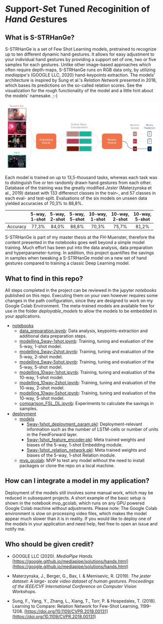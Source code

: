 # *S*upport-*S*et *T*uned *R*ecoginition of *Han*d *Ge*stures

## What is S-STRHanGe?

S-STRHanGe is a set of Few Shot Learning models, pretrained to recognize up to ten different dynamic hand gestures. It allows for easy adjustment to your individual hand gestures by providing a support set of one, two or five samples for each gestures. Unlike other image-based approaches which often require depth-maps, S-STRHanGe runs on RGB data only, by utilizing *mediapipe's* (GOOGLE LLC, 2020) hand-keypoints extraction. The models' architecture is inspired by Sung et al.'s *Relation Network* presented in 2018, which bases its predictions on the so-called relation scores. See the visualization for the rough functionality of the model and a little hint about the models' namesake. ;-)


![](readme_imgs/sstrhange.gif)

Each model is trained on up to 13,5-thousand tasks, whereas each task was to distinguish five or ten randomly drawn hand gestures from each other. Database of the training was the greatly modified *Jester* (Materzynska et al., 2019) dataset with 133 differenct classes in the train-, and 57 classes in each eval- and test-split. Evaluations of the six models on unseen data yielded accuracies of 70,3% to 88,8%. 

|          | 5-way, <br/>1-shot | 5-way, <br/>2-shot | 5-way, <br/>5-shot | 10-way, <br/>1-shot | 10-way, <br/>2-shot | 10-way, <br/>5-shot |
|:--------:|:-------------:|:-------------:|:-------------:|:--------------:|:--------------:|:--------------:|
| Accuracy |     77,3%     |     84,0%     |     88,8%     |      70,3%     |      75,7%     |      81,2%     |

S-STRHanGe is part of my master thesis at the FH-Muenster, therefore the content presented in the notebooks goes well beyond a simple model training. Much effort has been put into the data analysis, data preparation and hyperparameter-tuning. In addition, this project quantifies the savings in samples when tweaking a S-STRHanGe model on a new set of hand gestures compared to training a classic Deep Learning model. 

## What to find in this repo?

All steps completed in the project can be reviewed in the jupyter *notebooks* published on this repo. Executing them on your own however requires some changes in the path configuration, since they are designed to work on my Google Colab Environment. The meta-trained models are available free for use in the folder *deployable_models* to allow the models to be embedded in your applications. 

- [notebooks](notebooks)
    - [data_preparation.ipynb](notebooks/data_preparation.ipynb): Data analysis, keypoints-extraction and additional data preparation steps.
    - [modelling_5way-1shot.ipynb](notebooks/modelling_5way-1shot.ipynb): Training, tuning and evaluation of the 5-way, 1-shot model.
    - [modelling_5way-2shot.ipynb](notebooks/modelling_5way-2shot.ipynb): Training, tuning and evaluation of the 5-way, 2-shot model.
    - [modelling_5way-5shot.ipynb](notebooks/modelling_5way-5shot.ipynb): Training, tuning and evaluation of the 5-way, 5-shot model.
    - [modelling_10way-1shot.ipynb](notebooks/modelling_10way-1shot.ipynb): Training, tuning and evaluation of the 10-way, 1-shot model.
    - [modelling_10way-2shot.ipynb](notebooks/modelling_10way-2shot.ipynb): Training, tuning and evaluation of the 10-way, 2-shot model.
    - [modelling_10way-5shot.ipynb](notebooks/modelling_10way-5shot.ipynb): Training, tuning and evaluation of the 10-way, 5-shot model.
    - [comparison_FSL_DL.ipynb](notebooks/comparison_FSL_DL.ipynb): Experiments to calculate the savings in samples.
- [deployment](deployment)
    - [models](deployment/models)
        - [5way-1shot_deployment_param.pkl](deployment/models/5way-1shot_deployment_param.pkl): Deployment-relevant information such as the number of LSTM-cells or number of units in the FeedForward layer.
        - [5way-1shot_feature_encoder.pkl](deployment/models/5way-1shot_feature_encoder.pkl): Meta trained weights and biases of the 5-way, 1-shot Embedding module.
        - [5way-1shot_relation_network.pkl](deployment/models/5way-1shot_relation_network.pkl): Meta trained weights and biases of the 5-way, 1-shot Relation module.
    - [mvp_gcolab](deployment/mvp_gcolab): MVP to test any model without the need to install packages or clone the repo on a local machine.

## How can I integrate a model in my application?

Deployment of the models still involves some manual work, which may be reduced in subsequent projects. A short example of the basic setup is shown in the notebook mvp_gcolab, which runs on any GPU powered Google Colab machine without adjustments. Please note: The Google Colab environment is slow on processing video files, which makes the model appear much slower than it is in reality. If you would like to deploy one of the models in your application and need help, feel free to open an issue and notify me. 

## Who should be given credit?

- GOOGLE LLC (2020). *MediaPipe Hands.* [https://google.github.io/mediapipe/solutions/hands.html](https://google.github.io/mediapipe/solutions/hands.html)

- Materzynska, J., Berger, G., Bax, I. & Memisevic, R. (2019). *The jester dataset: A large- scale video dataset of human gestures. Proceedings of the IEEE/CVF International Conference on Computer Vision Workshops.*

- Sung, F., Yang, Y., Zhang, L., Xiang, T., Torr, P. & Hospedales, T. (2018). Learning to Compare: Relation Network for Few-Shot Learning, 1199–1208. [https://doi.org/10.1109/CVPR.2018.00131](https://doi.org/10.1109/CVPR.2018.00131)



